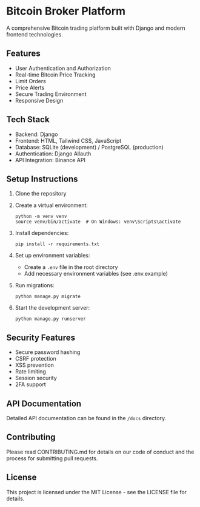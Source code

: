 # Bitcoin Broker Platform

A comprehensive Bitcoin trading platform built with Django and modern frontend technologies.

## Features

- User Authentication and Authorization
- Real-time Bitcoin Price Tracking
- Limit Orders
- Price Alerts
- Secure Trading Environment
- Responsive Design

## Tech Stack

- Backend: Django
- Frontend: HTML, Tailwind CSS, JavaScript
- Database: SQLite (development) / PostgreSQL (production)
- Authentication: Django Allauth
- API Integration: Binance API

## Setup Instructions

1. Clone the repository
2. Create a virtual environment:
   ```
   python -m venv venv
   source venv/bin/activate  # On Windows: venv\Scripts\activate
   ```
3. Install dependencies:
   ```
   pip install -r requirements.txt
   ```
4. Set up environment variables:
   - Create a `.env` file in the root directory
   - Add necessary environment variables (see .env.example)

5. Run migrations:
   ```
   python manage.py migrate
   ```
6. Start the development server:
   ```
   python manage.py runserver
   ```

## Security Features

- Secure password hashing
- CSRF protection
- XSS prevention
- Rate limiting
- Session security
- 2FA support

## API Documentation

Detailed API documentation can be found in the `/docs` directory.

## Contributing

Please read CONTRIBUTING.md for details on our code of conduct and the process for submitting pull requests.

## License

This project is licensed under the MIT License - see the LICENSE file for details.

